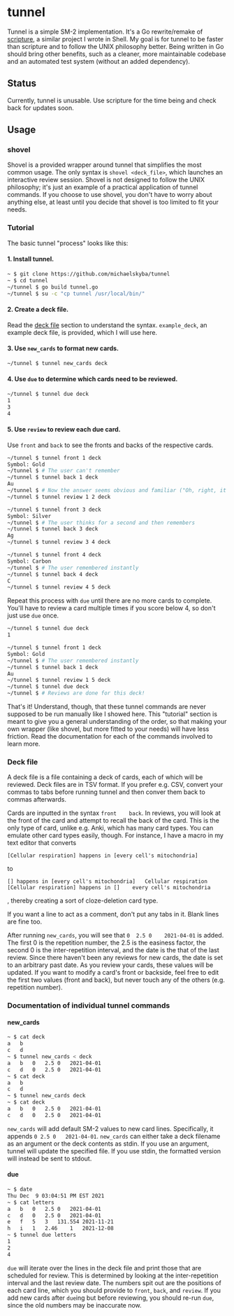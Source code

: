 # tunnel
Tunnel is a simple SM-2 implementation. It's a Go rewrite/remake of
[scripture](https://github.com/michaelskyba/scripture), a similar project I
wrote in Shell. My goal is for tunnel to be faster than scripture and to follow 
the UNIX philosophy better. Being written in Go should bring other benefits,
such as a cleaner, more maintainable codebase and an automated test system
(without an added dependency).

## Status
Currently, tunnel is unusable. Use scripture for the time being and check
back for updates soon.

## Usage
### shovel
Shovel is a provided wrapper around tunnel that simplifies the most common
usage. The only syntax is ``shovel <deck_file>``, which launches an interactive
review session. Shovel is not designed to follow the UNIX philosophy; it's
just an example of a practical application of tunnel commands. If you choose to
use shovel, you don't have to worry about anything else, at least until you decide
that shovel is too limited to fit your needs.

### Tutorial
The basic tunnel "process" looks like this:

#### 1. Install tunnel.
```sh
~ $ git clone https://github.com/michaelskyba/tunnel
~ $ cd tunnel
~/tunnel $ go build tunnel.go
~/tunnel $ su -c "cp tunnel /usr/local/bin/"
```

#### 2. Create a deck file.
Read the [deck file](#deck-file) section to understand the syntax. ``example_deck``,
an example deck file, is provided, which I will use here.

#### 3. Use ``new_cards`` to format new cards.
```sh
~/tunnel $ tunnel new_cards deck
```

#### 4. Use ``due`` to determine which cards need to be reviewed.
```sh
~/tunnel $ tunnel due deck
1
3
4
```

#### 5. Use ``review`` to review each due card.
Use ``front`` and ``back`` to see the fronts and backs of the respective cards.
```sh
~/tunnel $ tunnel front 1 deck
Symbol: Gold
~/tunnel $ # The user can't remember
~/tunnel $ tunnel back 1 deck
Au
~/tunnel $ # Now the answer seems obvious and familiar ("Oh, right, it's Au!")
~/tunnel $ tunnel review 1 2 deck
```
```sh
~/tunnel $ tunnel front 3 deck
Symbol: Silver
~/tunnel $ # The user thinks for a second and then remembers
~/tunnel $ tunnel back 3 deck
Ag
~/tunnel $ tunnel review 3 4 deck
```
```sh
~/tunnel $ tunnel front 4 deck
Symbol: Carbon
~/tunnel $ # The user remembered instantly
~/tunnel $ tunnel back 4 deck
C
~/tunnel $ tunnel review 4 5 deck
```
Repeat this process with ``due`` until there are no more cards to complete.
You'll have to review a card multiple times if you score below 4, so don't
just use ``due`` once.
```sh
~/tunnel $ tunnel due deck
1
```
```sh
~/tunnel $ tunnel front 1 deck
Symbol: Gold
~/tunnel $ # The user remembered instantly
~/tunnel $ tunnel back 1 deck
Au
~/tunnel $ tunnel review 1 5 deck
~/tunnel $ tunnel due deck
~/tunnel $ # Reviews are done for this deck!
```
That's it! Understand, though, that these tunnel commands are never supposed
to be run manually like I showed here. This "tutorial" section is meant to
give you a general understanding of the order, so that making your own wrapper
(like shovel, but more fitted to your needs) will have less friction. Read the
documentation for each of the commands involved to learn more.

### Deck file
A deck file is a file containing a deck of cards, each of which will be reviewed.
Deck files are in TSV format. If you prefer e.g. CSV, convert your commas to
tabs before running tunnel and then conver them back to commas afterwards.

Cards are inputted in the syntax ``front	back``. In reviews, you will
look at the front of the card and attempt to recall the back of the card. This
is the only type of card, unlike e.g. Anki, which has many card types. You can
emulate other card types easily, though. For instance, I have a macro in my text
editor that converts
```
[Cellular respiration] happens in [every cell's mitochondria]
```
to
```
[] happens in [every cell's mitochondria]	Cellular respiration
[Cellular respiration] happens in []	every cell's mitochondria
```
, thereby creating a sort of cloze-deletion card type.

If you want a line to act as a comment, don't put any tabs in it. Blank lines
are fine too.

After running ``new_cards``, you will see that ``0	2.5	0	
2021-04-01`` is added. The first 0 is the repetition number, the 2.5 is the
easiness factor, the second 0 is the inter-repetition interval, and the date
is the that of the last review. Since there haven't been any reviews for new
cards, the date is set to an arbitrary past date. As you review your cards,
these values will be updated. If you want to modify a card's front or backside,
feel free to edit the first two values (front and back), but never touch
any of the others (e.g. repetition number).

### Documentation of individual tunnel commands

#### new_cards
```sh
~ $ cat deck
a	b
c	d
~ $ tunnel new_cards < deck
a	b	0	2.5	0	2021-04-01
c	d	0	2.5	0	2021-04-01
~ $ cat deck
a	b
c	d
~ $ tunnel new_cards deck
~ $ cat deck
a	b	0	2.5	0	2021-04-01
c	d	0	2.5	0	2021-04-01
```

``new_cards`` will add default SM-2 values to new card lines. Specifically, it
appends ``0	2.5	0	2021-04-01``. ``new_cards`` can either take a 
deck filename as an argument or the deck contents as stdin. If you use an 
argument, tunnel will update the specified file. If you use stdin, the 
formatted version will instead be sent to stdout.

#### due
```sh
~ $ date
Thu Dec  9 03:04:51 PM EST 2021
~ $ cat letters
a	b	0	2.5	0	2021-04-01
c	d	0	2.5	0	2021-04-01
e	f	5	3	131.554	2021-11-21
h	i	1	2.46	1	2021-12-08
~ $ tunnel due letters
1
2
4
```

``due`` will iterate over the lines in the deck file and print those that are scheduled
for review. This is determined by looking at the inter-repetition interval and the last
review date. The numbers spit out are the positions of each card line, which you should
provide to ``front``, ``back``, and ``review``. If you add new cards after ``due``ing but
before reviewing, you should re-run ``due``, since the old numbers may be inaccurate now.
